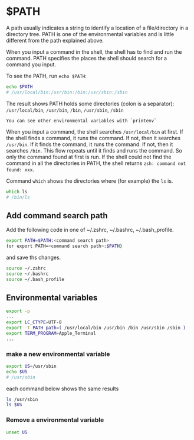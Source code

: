 # $PATH

A path usually indicates a string to identify a location of a file/directory in a directory tree.
PATH is one of the environmental variables and is little different from the path explained above.

When you input a command in the shell, the shell has to find and run the command. PATH specifies the places the shell should search for a command you input.

To see the PATH, run `echo $PATH`:
```zsh
echo $PATH
# /usr/local/bin:/usr/bin:/bin:/usr/sbin:/sbin
```
The result shows PATH holds some directories (colon is a separator): `/usr/local/bin`, `/usr/bin`, `/bin`, `/usr/sbin`, `/sbin`

```{tip}
You can see other environmental variables with `printenv`
```

When you input a command, the shell searches `/usr/local/bin` at first. If the shell finds a command, it runs the command. If not, then it searches `/usr/bin`. If it finds the command, it runs the command. If not, then it searches `/bin`. This flow repeats until it finds and runs the command. So only the command found at first is run. If the shell could not find the command in all the directories in PATH, the shell returns `zsh: command not found: xxx`.


Command `which` shows the directories where (for example) the `ls` is. 
```zsh
which ls
# /bin/ls
```

## Add command search path

Add the following code in one of ~/.zshrc, ~/.bashrc, ~/.bash_profile.
```zsh
export PATH=$PATH:<command search path>
(or export PATH=<command search path>:$PATH)
```

and save ths changes.
```zsh
source ~/.zshrc
source ~/.bashrc
source ~/.bash_profile
```

## Environmental variables

```zsh
export -p
...
export LC_CTYPE=UTF-8
export -T PATH path=( /usr/local/bin /usr/bin /bin /usr/sbin /sbin )
export TERM_PROGRAM=Apple_Terminal
...
```

### make a new environmental variable
```zsh
export US=/usr/sbin
echo $US
# /usr/sbin
```

each command below shows the same results
```zsh
ls /usr/sbin
ls $US
```

### Remove a environmental variable
```zsh
unset US
```








